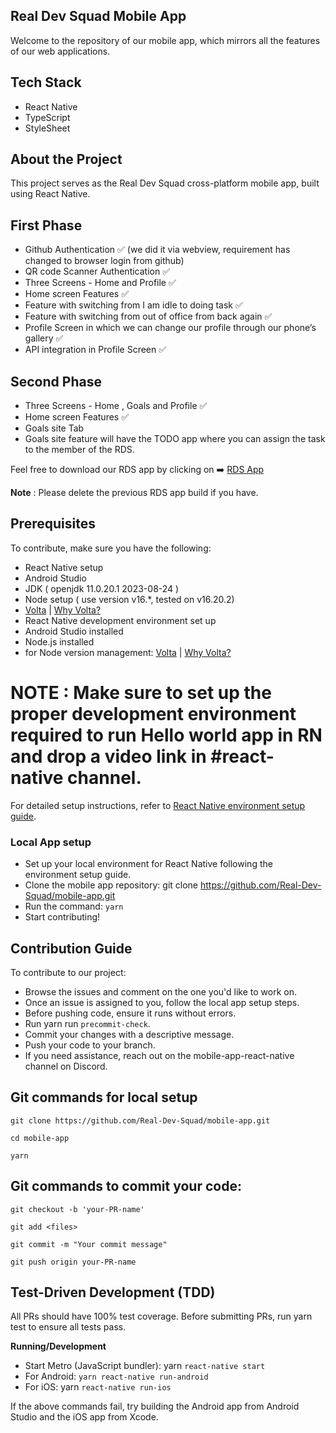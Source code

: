 ## Real Dev Squad Mobile App

Welcome to the repository of our mobile app, which mirrors all the features of our web applications.
## Tech Stack

   * React Native
   * TypeScript
   * StyleSheet
## About the Project

This project serves as the Real Dev Squad cross-platform mobile app, built using React Native.
## First Phase

- Github Authentication ✅ (we did it via webview, requirement has changed to browser login from github)
- QR code Scanner Authentication ✅
- Three Screens - Home and Profile ✅
- Home screen Features ✅
- Feature with switching from I am idle to doing task ✅
- Feature with switching from out of office from back again ✅
- Profile Screen in which we can change our profile through our phone’s gallery ✅
- API integration in Profile Screen ✅

## Second Phase
- Three Screens - Home , Goals and Profile ✅
- Home screen Features ✅
- Goals site Tab
- Goals site feature will have the TODO app where you can assign the task to the member of the RDS.

Feel free to download our RDS app by clicking on ➡️ [RDS App](https://drive.google.com/file/d/16hizVvh0JZBl5d8t_ILMnAo6phc6552J/view?usp=sharing)

**Note** : Please delete the previous RDS app build if you have.


## Prerequisites


To contribute, make sure you have the following:

- React Native setup
- Android Studio
- JDK ( openjdk 11.0.20.1 2023-08-24 )
- Node setup ( use version v16.*, tested on v16.20.2)
- [Volta](https://docs.volta.sh/guide/getting-started) | [Why Volta?](https://docs.volta.sh/guide/#why-volta)
- React Native development environment set up
- Android Studio installed
- Node.js installed
- for Node version management: [Volta](https://docs.volta.sh/guide/getting-started) | [Why Volta?](https://docs.volta.sh/guide/#why-volta)

# **NOTE** : Make sure to set up the proper development environment required to run Hello world app in RN and drop a video link in #react-native channel.

For detailed setup instructions,  refer to [React Native environment setup guide](https://reactnative.dev/docs/environment-setup).

### Local App setup

- Set up your local environment for React Native following the environment setup guide.
- Clone the mobile app repository: git clone https://github.com/Real-Dev-Squad/mobile-app.git
- Run the command: `yarn`
- Start contributing!

## Contribution Guide

To contribute to our project:

- Browse the issues and comment on the one you'd like to work on.
- Once an issue is assigned to you, follow the local app setup steps.
- Before pushing code, ensure it runs without errors.
- Run yarn run `precommit-check`.
- Commit your changes with a descriptive message.
- Push your code to your branch.
- If you need assistance, reach out on the mobile-app-react-native channel on Discord.


## Git commands for local setup

```
git clone https://github.com/Real-Dev-Squad/mobile-app.git

cd mobile-app

yarn
```


## Git commands to commit your code:
```
git checkout -b 'your-PR-name'

git add <files>

git commit -m "Your commit message"

git push origin your-PR-name

```


## Test-Driven Development (TDD)

All PRs should have 100% test coverage. Before submitting PRs, run yarn test to ensure all tests pass.

**Running/Development**

- Start Metro (JavaScript bundler): yarn `react-native start`
- For Android: `yarn react-native run-android`
- For iOS: yarn `react-native run-ios`

If the above commands fail, try building the Android app from Android Studio and the iOS app from Xcode.
